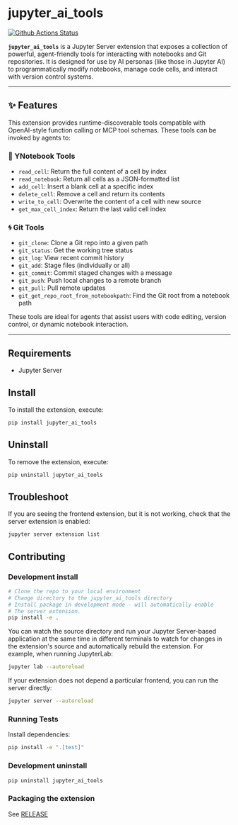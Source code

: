 # jupyter_ai_tools

[![Github Actions Status](https://github.com/Abigayle-Mercer/jupyter-ai-tools/workflows/Build/badge.svg)](https://github.com/Abigayle-Mercer/jupyter-ai-tools/actions/workflows/build.yml)

**`jupyter_ai_tools`** is a Jupyter Server extension that exposes a collection of powerful, agent-friendly tools for interacting with notebooks and Git repositories. It is designed for use by AI personas (like those in Jupyter AI) to programmatically modify notebooks, manage code cells, and interact with version control systems.

______________________________________________________________________

## ✨ Features

This extension provides runtime-discoverable tools compatible with OpenAI-style function calling or MCP tool schemas. These tools can be invoked by agents to:

### 🧠 YNotebook Tools

- `read_cell`: Return the full content of a cell by index
- `read_notebook`: Return all cells as a JSON-formatted list
- `add_cell`: Insert a blank cell at a specific index
- `delete_cell`: Remove a cell and return its contents
- `write_to_cell`: Overwrite the content of a cell with new source
- `get_max_cell_index`: Return the last valid cell index

### 🌀 Git Tools

- `git_clone`: Clone a Git repo into a given path
- `git_status`: Get the working tree status
- `git_log`: View recent commit history
- `git_add`: Stage files (individually or all)
- `git_commit`: Commit staged changes with a message
- `git_push`: Push local changes to a remote branch
- `git_pull`: Pull remote updates
- `git_get_repo_root_from_notebookpath`: Find the Git root from a notebook path

These tools are ideal for agents that assist users with code editing, version control, or dynamic notebook interaction.

______________________________________________________________________

## Requirements

- Jupyter Server

## Install

To install the extension, execute:

```bash
pip install jupyter_ai_tools
```

## Uninstall

To remove the extension, execute:

```bash
pip uninstall jupyter_ai_tools
```

## Troubleshoot

If you are seeing the frontend extension, but it is not working, check
that the server extension is enabled:

```bash
jupyter server extension list
```

## Contributing

### Development install

```bash
# Clone the repo to your local environment
# Change directory to the jupyter_ai_tools directory
# Install package in development mode - will automatically enable
# The server extension.
pip install -e .
```

You can watch the source directory and run your Jupyter Server-based application at the same time in different terminals to watch for changes in the extension's source and automatically rebuild the extension. For example,
when running JupyterLab:

```bash
jupyter lab --autoreload
```

If your extension does not depend a particular frontend, you can run the
server directly:

```bash
jupyter server --autoreload
```

### Running Tests

Install dependencies:

```bash
pip install -e ".[test]"
```

### Development uninstall

```bash
pip uninstall jupyter_ai_tools
```

### Packaging the extension

See [RELEASE](RELEASE.md)
